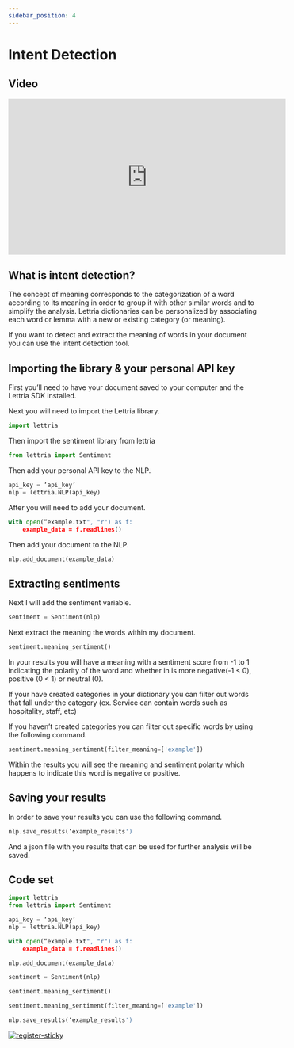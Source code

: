 ```yaml
---
sidebar_position: 4
---
```


# Intent Detection

## Video

<iframe width="560" height="315" src="https://www.youtube.com/embed/SyGrjfxqNGI" title="YouTube video player" frameborder="0" allow="accelerometer; autoplay; clipboard-write; encrypted-media; gyroscope; picture-in-picture" allowfullscreen></iframe>

## What is intent detection?

The concept of meaning corresponds to the categorization of a word according to its meaning in order to group it with other similar words and to simplify the analysis. Lettria dictionaries can be personalized by associating each word or lemma with a new or existing category (or meaning).

If you want to detect and extract the meaning of words in your document you can use the intent detection tool.

## Importing the library & your personal API key

First you’ll need to have your document saved to your computer and the Lettria SDK installed.

Next you will need to import the Lettria library.

```python
import lettria
```

Then import the sentiment library from lettria

```python
from lettria import Sentiment
```

Then add your personal API key to the NLP.

```python
api_key = ‘api_key’
nlp = lettria.NLP(api_key)
```

After you will need to add your document.

```python
with open(“example.txt", "r") as f:
	example_data = f.readlines()
```

Then add your document to the NLP.

```python
nlp.add_document(example_data)
```

## Extracting sentiments

Next I will add the sentiment variable.

```python
sentiment = Sentiment(nlp)
```

Next extract the meaning the words within my document.

```python
sentiment.meaning_sentiment()
```

In your results you will have a meaning with a sentiment score from -1 to 1 indicating the polarity of the word and whether in is more negative(-1 < 0), positive (0 < 1) or neutral (0).

If your have created categories in your dictionary you can filter out words that fall under the category (ex. Service can contain words such as hospitality, staff, etc)

If you haven’t created categories you can filter out specific words by using the following command.

```python
sentiment.meaning_sentiment(filter_meaning=['example'])
```

Within the results you will see the meaning and sentiment polarity which happens to indicate this word is negative or positive.

## Saving your results

In order to save your results you can use the following command.

```python
nlp.save_results(‘example_results')
```

And a json file with you results that can be used for further analysis will be saved.

## Code set

```python
import lettria
from lettria import Sentiment

api_key = ‘api_key’
nlp = lettria.NLP(api_key)

with open(“example.txt", "r") as f:
	example_data = f.readlines()

nlp.add_document(example_data)

sentiment = Sentiment(nlp)

sentiment.meaning_sentiment()

sentiment.meaning_sentiment(filter_meaning=['example'])

nlp.save_results(‘example_results')
```
[![register-sticky](/img/register-sticky.png)](https://app.lettria.com/signup)